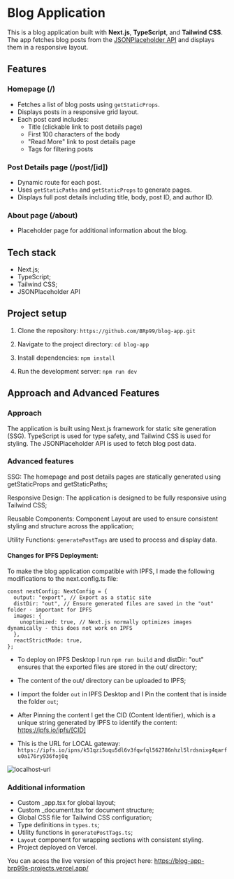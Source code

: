 # Blog Application

This is a blog application built with **Next.js**, **TypeScript**, and **Tailwind CSS**. The app fetches blog posts from the [JSONPlaceholder API](https://jsonplaceholder.typicode.com/posts) and displays them in a responsive layout.

## Features

### Homepage (/)

- Fetches a list of blog posts using `getStaticProps`.
- Displays posts in a responsive grid layout.
- Each post card includes:
  - Title (clickable link to post details page)
  - First 100 characters of the body
  - "Read More" link to post details page
  - Tags for filtering posts

### Post Details page (/post/[id])

- Dynamic route for each post.
- Uses `getStaticPaths` and `getStaticProps` to generate pages.
- Displays full post details including title, body, post ID, and author ID.

### About page (/about)

- Placeholder page for additional information about the blog.

## Tech stack

- Next.js;
- TypeScript;
- Tailwind CSS;
- JSONPlaceholder API

## Project setup

1. Clone the repository: `https://github.com/BRp99/blog-app.git`
2. Navigate to the project directory: `cd blog-app`
3. Install dependencies:
   `npm install`

4. Run the development server:
   `npm run dev`

## Approach and Advanced Features

### Approach

The application is built using Next.js framework for static site generation (SSG). TypeScript is used for type safety, and Tailwind CSS is used for styling. The JSONPlaceholder API is used to fetch blog post data.

### Advanced features

SSG: The homepage and post details pages are statically generated using getStaticProps and getStaticPaths;

Responsive Design: The application is designed to be fully responsive using Tailwind CSS;

Reusable Components: Component Layout are used to ensure consistent styling and structure across the application;

Utility Functions: `generatePostTags` are used to process and display data.

#### Changes for IPFS Deployment:

To make the blog application compatible with IPFS, I made the following modifications to the next.config.ts file:

```
const nextConfig: NextConfig = {
  output: "export", // Export as a static site
  distDir: "out", // Ensure generated files are saved in the "out" folder - important for IPFS
  images: {
    unoptimized: true, // Next.js normally optimizes images dynamically - this does not work on IPFS
  },
  reactStrictMode: true,
};

```

- To deploy on IPFS Desktop I run `npm run build` and distDir: "out" ensures that the exported files are stored in the out/ directory;
- The content of the out/ directory can be uploaded to IPFS;
- I import the folder `out` in IPFS Desktop and I Pin the content that is inside the folder `out`;
- After Pinning the content I get the CID (Content Identifier), which is a unique string generated by IPFS to identify the content: https://ipfs.io/ipfs/[CID]

- This is the URL for LOCAL gateway:
  `https://ipfs.io/ipns/k51qzi5uqu5dl6v3fqwfql562786nhzl5lrdsnixg4qarfu0a176ry936foj0q`

![localhost-url](https://github.com/user-attachments/assets/9a0aab30-c5a5-4c86-852d-035b042ad84f)


### Additional information

- Custom \_app.tsx for global layout;
- Custom \_document.tsx for document structure;
- Global CSS file for Tailwind CSS configuration;
- Type definitions in `types.ts`;
- Utility functions in `generatePostTags.ts`;
- `Layout` component for wrapping sections with consistent styling.
- Project deployed on Vercel.

You can acess the live version of this project here: https://blog-app-brp99s-projects.vercel.app/

